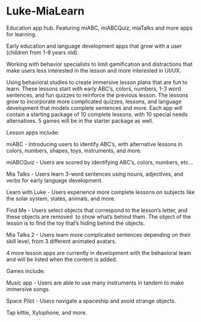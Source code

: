 # Luke-MiaLearn
Education app hub. Featuring miABC, miABCQuiz, miaTalks and more apps for learning. 

Early education and language development apps 
that grow with a user (children from 1-8 years old). 

Working with behavior specialists to limit gamification 
and distractions that make users less interested in the 
lesson and more interested in UI/UX. 

Using behavioral studies to create immersive lesson 
plans that are fun to learn. These lessons start with 
early ABC’s, colors, numbers, 1-3 word sentences, 
and fun quizzes to reinforce the previous lesson. 
The lessons grow to incorporate more complicated 
quizzes, lessons, and language development that 
models complete sentences and more. Each app 
will contain a starting package of 10 complete 
lessons, with 10 special needs alternatives. 
5 games will be in the starter package as well. 

Lesson apps include:

miABC - Introducing users to identify ABC’s, 
with alternative lessons in colors, numbers, 
shapes, toys, instruments, and more. 

miABCQuiz -  Users are scored by identifying 
ABC’s, colors, numbers, etc…

Mia Talks - Users learn 3-word sentences using 
nouns, adjectives, and verbs for early language 
development.

Learn with Luke - Users experience more complete 
lessons on subjects like the solar system, states, 
animals, and more. 

Find Me -  Users select objects that correspond to 
the lesson’s letter, and these objects are removed  to show what’s behind them. The object of the 
lesson is to find the toy that’s hiding behind the 
objects. 

Mia Talks 2 - Users learn more complicated sentences 
depending on their skill level, from 3 different animated 
avatars.

4 more lesson apps are currently in development with 
the behavioral team and will be listed when the content 
is added. 

Games include: 

Music app - Users are able to use many instruments in 
tandem to make immersive songs. 

Space Pilot - Users navigate a spaceship and avoid 
strange objects. 

Tap kittie, Xylophone, and more. 
